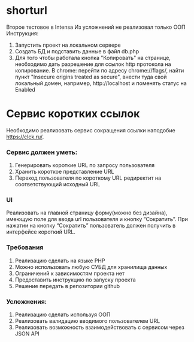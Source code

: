 # shorturl
Второе тестовое в Intensa
Из усложнений не реализовал только ООП
Инструкция:
1. Запустить проект на локальном сервере
2. Создать БД и подставить данные в файл db.php
3. Для того чтобы работала кнопка "Копировать" на странице, необходимо дать разрешение для ссылок http протокола на копирование. В chrome: перейти по адресу chrome://flags/, найти пункт "Insecure origins treated as secure", внести туда свой локальный домен, например, http://localhost и поменять статус на Enabled
# Сервис коротких ссылок

Необходимо реализовать сервис сокращения ссылки наподобие https://clck.ru/.

### Сервис должен уметь:

1. Генерировать короткие URL по запросу пользователя
2. Хранить короткое представление URL
3. Переход пользователя по короткому URL редиректит на соответствующий исходный URL

### UI

Реализовать на главной страницу форму(можно без дизайна), имеющую поле для ввода url пользователя и кнопку “Сократить”. При нажатии на кнопку “Сократить” пользователь должен получить в интерфейсе короткий URL.

### Требования

1. Реализацию сделать на языке PHP
2. Можно использовать любую СУБД для хранилища данных
3. Ограничений к зависимостям проекта нет
4. Предоставить инструкцию по запуску проекта
5. Решение передать в репозитории github

### Усложнения:

1. Реализацию сделать используя ООП
2. Реализовать валидацию вводимого пользователем URL
3. Реализовать возможность взаимодействовать с сервисом через JSON API
